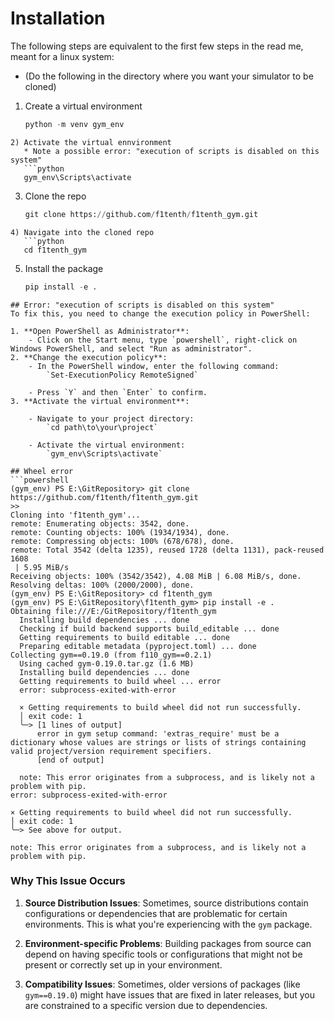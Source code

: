 # Installation
The following steps are equivalent to the first few steps in the read me, meant for a linux system:
- (Do the following in the directory where you want your simulator to be cloned)
1) Create a virtual environment
   ```python
   python -m venv gym_env
```
2) Activate the virtual ennvironment
   * Note a possible error: "execution of scripts is disabled on this system"
   ```python
   gym_env\Scripts\activate
```
3) Clone the repo
   ```python
   git clone https://github.com/f1tenth/f1tenth_gym.git
```
4) Navigate into the cloned repo
   ```python
   cd f1tenth_gym
```
5) Install the package
   ```python
   pip install -e .
```
## Error: "execution of scripts is disabled on this system"
To fix this, you need to change the execution policy in PowerShell:

1. **Open PowerShell as Administrator**:
    - Click on the Start menu, type `powershell`, right-click on Windows PowerShell, and select "Run as administrator".
2. **Change the execution policy**:
    - In the PowerShell window, enter the following command:
	    `Set-ExecutionPolicy RemoteSigned`
    
    - Press `Y` and then `Enter` to confirm.
3. **Activate the virtual environment**:
    
    - Navigate to your project directory:
        `cd path\to\your\project`

    - Activate the virtual environment:
        `gym_env\Scripts\activate`

## Wheel error
```powershell
(gym_env) PS E:\GitRepository> git clone https://github.com/f1tenth/f1tenth_gym.git
>>
Cloning into 'f1tenth_gym'...
remote: Enumerating objects: 3542, done.
remote: Counting objects: 100% (1934/1934), done.
remote: Compressing objects: 100% (678/678), done.
remote: Total 3542 (delta 1235), reused 1728 (delta 1131), pack-reused 1608
 | 5.95 MiB/s
Receiving objects: 100% (3542/3542), 4.08 MiB | 6.08 MiB/s, done.
Resolving deltas: 100% (2000/2000), done.
(gym_env) PS E:\GitRepository> cd f1tenth_gym
(gym_env) PS E:\GitRepository\f1tenth_gym> pip install -e .
Obtaining file:///E:/GitRepository/f1tenth_gym
  Installing build dependencies ... done
  Checking if build backend supports build_editable ... done
  Getting requirements to build editable ... done
  Preparing editable metadata (pyproject.toml) ... done
Collecting gym==0.19.0 (from f110_gym==0.2.1)
  Using cached gym-0.19.0.tar.gz (1.6 MB)
  Installing build dependencies ... done
  Getting requirements to build wheel ... error
  error: subprocess-exited-with-error

  × Getting requirements to build wheel did not run successfully.
  │ exit code: 1
  ╰─> [1 lines of output]
      error in gym setup command: 'extras_require' must be a dictionary whose values are strings or lists of strings containing valid project/version requirement specifiers.
      [end of output]

  note: This error originates from a subprocess, and is likely not a problem with pip.
error: subprocess-exited-with-error

× Getting requirements to build wheel did not run successfully.
│ exit code: 1
╰─> See above for output.

note: This error originates from a subprocess, and is likely not a problem with pip.
```
### Why This Issue Occurs

1. **Source Distribution Issues**: Sometimes, source distributions contain configurations or dependencies that are problematic for certain environments. This is what you're experiencing with the `gym` package.
    
2. **Environment-specific Problems**: Building packages from source can depend on having specific tools or configurations that might not be present or correctly set up in your environment.
    
3. **Compatibility Issues**: Sometimes, older versions of packages (like `gym==0.19.0`) might have issues that are fixed in later releases, but you are constrained to a specific version due to dependencies.